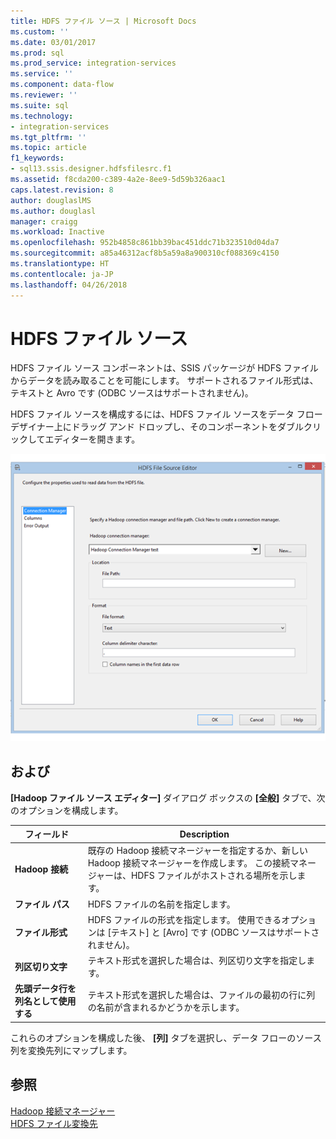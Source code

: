 ```yaml
---
title: HDFS ファイル ソース | Microsoft Docs
ms.custom: ''
ms.date: 03/01/2017
ms.prod: sql
ms.prod_service: integration-services
ms.service: ''
ms.component: data-flow
ms.reviewer: ''
ms.suite: sql
ms.technology:
- integration-services
ms.tgt_pltfrm: ''
ms.topic: article
f1_keywords:
- sql13.ssis.designer.hdfsfilesrc.f1
ms.assetid: f8cda200-c389-4a2e-8ee9-5d59b326aac1
caps.latest.revision: 8
author: douglaslMS
ms.author: douglasl
manager: craigg
ms.workload: Inactive
ms.openlocfilehash: 952b4858c861bb39bac451ddc71b323510d04da7
ms.sourcegitcommit: a85a46312acf8b5a59a8a900310cf088369c4150
ms.translationtype: HT
ms.contentlocale: ja-JP
ms.lasthandoff: 04/26/2018
---
```

# <a name="hdfs-file-source"></a>HDFS ファイル ソース
  HDFS ファイル ソース コンポーネントは、SSIS パッケージが HDFS ファイルからデータを読み取ることを可能にします。 サポートされるファイル形式は、テキストと Avro です  (ODBC ソースはサポートされません)。  
  
 HDFS ファイル ソースを構成するには、HDFS ファイル ソースをデータ フロー デザイナー上にドラッグ アンド ドロップし、そのコンポーネントをダブルクリックしてエディターを開きます。  
  
 ![HDFS ファイル ソース エディター](../../integration-services/data-flow/media/hdfs-file-source.png "HDFS ファイル ソース エディター")  
  
## <a name="options"></a>および  
 **[Hadoop ファイル ソース エディター]** ダイアログ ボックスの **[全般]** タブで、次のオプションを構成します。  
  
|フィールド|Description|  
|-----------|-----------------|  
|**Hadoop 接続**|既存の Hadoop 接続マネージャーを指定するか、新しい Hadoop 接続マネージャーを作成します。 この接続マネージャーは、HDFS ファイルがホストされる場所を示します。|  
|**ファイル パス**|HDFS ファイルの名前を指定します。|  
|**ファイル形式**|HDFS ファイルの形式を指定します。 使用できるオプションは [テキスト] と [Avro] です (ODBC ソースはサポートされません)。|  
|**列区切り文字**|テキスト形式を選択した場合は、列区切り文字を指定します。|  
|**先頭データ行を列名として使用する**|テキスト形式を選択した場合は、ファイルの最初の行に列の名前が含まれるかどうかを示します。|  
  
 これらのオプションを構成した後、 **[列]** タブを選択し、データ フローのソース列を変換先列にマップします。  
  
## <a name="see-also"></a>参照  
 [Hadoop 接続マネージャー](../../integration-services/connection-manager/hadoop-connection-manager.md)   
 [HDFS ファイル変換先](../../integration-services/data-flow/hdfs-file-destination.md)  
  
  
